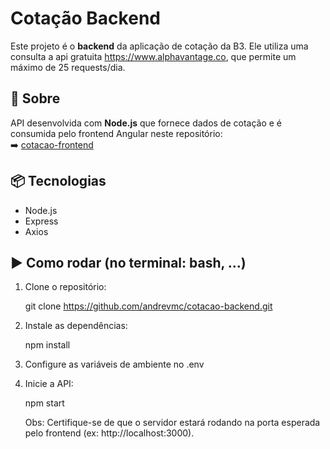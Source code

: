 # Cotação Backend

Este projeto é o **backend** da aplicação de cotação da B3. Ele utiliza uma consulta a api gratuita https://www.alphavantage.co, que permite um máximo de 25 requests/dia.

## 🚀 Sobre

API desenvolvida com **Node.js** que fornece dados de cotação e é consumida pelo frontend Angular neste repositório:  
➡️ [cotacao-frontend](https://github.com/andrevmc/cotacao-frontend)

## 📦 Tecnologias

- Node.js
- Express
- Axios

## ▶️ Como rodar (no terminal: bash, ...)

1. Clone o repositório:

   git clone https://github.com/andrevmc/cotacao-backend.git

2. Instale as dependências:

   npm install

3. Configure as variáveis de ambiente no .env

4. Inicie a API:

   npm start

   Obs: Certifique-se de que o servidor estará rodando na porta esperada pelo frontend (ex: http://localhost:3000).

